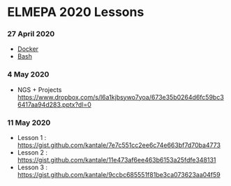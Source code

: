 # ELMEPA 2020 Lessons


### 27 April 2020 
* [Docker](docker.md)
* [Bash](bash.sh)

### 4 May 2020 
* NGS + Projects https://www.dropbox.com/s/l6a1kjbsywo7yoa/673e35b0264d6fc59bc36417aa94d283.pptx?dl=0 

### 11 May 2020 
* Lesson 1 : https://gist.github.com/kantale/7e7c551cc2ee6c74e663bf7d70ba4773
* Lesson 2 : https://gist.github.com/kantale/11e473af6ee463b6153a25fdfe348131
* Lesson 3 : https://gist.github.com/kantale/9ccbc685551f81be3ca073623aa04f59 


